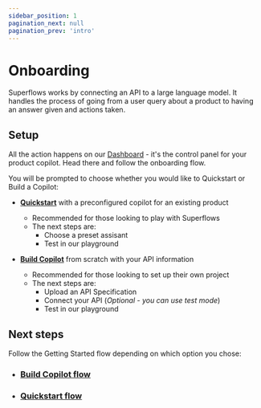 ```yaml
---
sidebar_position: 1
pagination_next: null
pagination_prev: 'intro'
---
```


# Onboarding

Superflows works by connecting an API to a large language model. It handles the process of going from a user query about a product to having an answer given and actions taken. 

## Setup

All the action happens on our [Dashboard](https://dashboard.superflows.ai/) - it's the control panel for your product copilot. Head there and follow the onboarding flow.

You will be prompted to choose whether you would like to Quickstart or Build a Copilot:
- [**Quickstart**](./quickstart) with a preconfigured copilot for an existing product
    - Recommended for those looking to play with Superflows
    - The next steps are: 
        - Choose a preset assisant
        - Test in our playground


- [**Build Copilot**](./build-copilot) from scratch with your API information
    - Recommended for those looking to set up their own project
    - The next steps are:
        - Upload an API Specification
        - Connect your API (*Optional - you can use test mode*)
        - Test in our playground

## Next steps

Follow the Getting Started flow depending on which option you chose:

- ### [Build Copilot flow](./build-copilot)
- ### [Quickstart flow](./quickstart)
